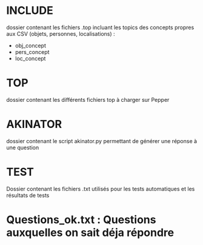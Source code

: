 # INCLUDE
dossier contenant les fichiers .top incluant les topics des concepts propres aux CSV (objets, personnes, localisations) : 
  - obj_concept
  - pers_concept
  - loc_concept

# TOP
dossier contenant les différents fichiers top à charger sur Pepper

# AKINATOR
dossier contenant le script akinator.py permettant de générer une réponse à une question

# TEST
Dossier contenant les fichiers .txt utilisés pour les tests automatiques et les résultats de tests

# Questions_ok.txt : Questions auxquelles on sait déja répondre
